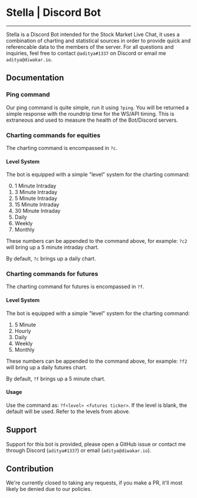 # Stella | Discord Bot
----

Stella is a Discord Bot intended for the Stock Market Live Chat, it uses a combination of charting and statistical sources in order to provide quick and referencable data to the members of the server. For all questions and inquiries, feel free to contact ``@aditya#1337`` on Discord or email me ``aditya@diwakar.io``.

## Documentation

### Ping command

Our ping command is quite simple, run it using ``?ping``. You will be returned a simple response with the roundtrip time for the WS/API timing. This is extraneous and used to measure the health of the Bot/Discord servers.

### Charting commands for equities

The charting command is encompassed in ``?c``.

#### Level System

The bot is equipped with a simple "level" system for the charting command:

0. 1 Minute Intraday 
1. 3 Minute Intraday
2. 5 Minute Intraday
3. 15 Minute Intraday
4. 30 Minute Intraday
5. Daily
6. Weekly
7. Monthly

These numbers can be appended to the command above, for example: ``?c2`` will bring up a 5 minute intraday chart.

By default, ``?c`` brings up a daily chart.


### Charting commands for futures

The charting command for futures is encompassed in ``?f``.

#### Level System

The bot is equipped with a simple "level" system for the charting command:

1. 5 Minute
2. Hourly
3. Daily
4. Weekly
5. Monthly

These numbers can be appended to the command above, for example: ``?f2`` will bring up a daily futures chart.

By default, ``?f`` brings up a 5 minute chart.

#### Usage

Use the command as: ``?f<level> <futures ticker>``. If the level is blank, the default will be used. Refer to the levels from above.

## Support

Support for this bot is provided, please open a GitHub issue or contact me through Discord (``aditya#1337``) or email (``aditya@diwakar.io``). 

## Contribution

We're currently closed to taking any requests, if you make a PR, it'll most likely be denied due to our policies.
